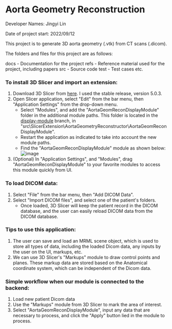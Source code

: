 # Aorta Geometry Reconstruction

Developer Names: Jingyi Lin

Date of project start: 2022/09/12

This project is to generate 3D aorta geometry (.vtk) from CT scans (.dicom).

The folders and files for this project are as follows:

docs - Documentation for the project
refs - Reference material used for the project, including papers
src - Source code
test - Test cases
etc.


### To install 3D Slicer and import an extension:
1. Download 3D Slicer from [here](https://download.slicer.org/). I used the stable release, version 5.0.3.
2. Open Slicer application, select "Edit" from the bar menu, then "Application Settings" from the drop-down menu.
    - Select "Modules", and add the "AortaGeomReconDisplayModule" folder in the additional module paths. This folder is located in the [display-module](https://github.com/smiths/aorta/tree/display-module) branch, in "src\SlicerExtension\AortaGeometryReconstructor\AortaGeomReconDisplayModule".
    - Restart the application as indicated to take into account the new module paths.
    - Find the "AortaGeomReconDisplayModule" module as shown below:
![image](https://user-images.githubusercontent.com/63418020/200126448-9aa863ac-b02d-4177-b3b9-698f66d31030.png)
3. (Optional) In "Application Settings", and "Modules", drag "AortaGeomReconDisplayModule" to your favorite modules to access this module quickly from UI.

### To load DICOM data:
1. Select "File" from the bar menu, then "Add DICOM Data".
2. Select "Import DICOM files", and select one of the patient's folders.
    - Once loaded, 3D Slicer will keep the patient record in the DICOM database, and the user can easily reload DICOM data from the DICOM database.

### Tips to use this application:
1. The user can save and load an MRML scene object, which is used to store all types of data, including the loaded Dicom data, any inputs by the user on the UI, markups, etc.
2. We can use 3D Slicer's "Markups" module to draw control points and planes. These markup data are stored based on the Anatomical coordinate system, which can be independent of the Dicom data.

### Simple workflow when our module is connected to the backend:
1. Load new patient Dicom data
2. Use the "Markups" module from 3D Slicer to mark the area of interest.
3. Select "AortaGeomReconDisplayModule", input any data that are necessary to process, and click the "Apply" button lied in the module to process.



